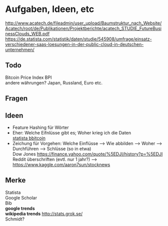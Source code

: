 # Aufgaben, Ideen, etc
http://www.acatech.de/fileadmin/user_upload/Baumstruktur_nach_Website/Acatech/root/de/Publikationen/Projektberichte/acatech_STUDIE_FutureBusinessClouds_WEB.pdf
https://de.statista.com/statistik/daten/studie/545908/umfrage/einsatz-verschiedener-saas-loesungen-in-der-public-cloud-in-deutschen-unternehmen/

## Todo
Bitcoin Price Index BPI  
andere währungen? Japan, Russland, Euro etc.  

## Fragen

## Ideen
* Feature Hashing für Wörter  
* Eher: Welche Eifnlüsse gibt es; Woher krieg ich die Daten  
[statista bbitcoin](https://de.statista.com/themen/2087/bitcoin/)  
* Zeichung für Vorgehen: Welche Einflüsse --> Wie abbilden --> Woher --> Durchführen --> Schlüsse (so in etwa)  
Dow Jones https://finance.yahoo.com/quote/%5EDJI/history?p=%5EDJI  
Reddit überschriften (evtl. nur 1 jahr?) --> https://www.kaggle.com/aaron7sun/stocknews  

## Merke
Statista  
Google Scholar  
Bib  
**google trends**  
**wikipedia trends** http://stats.grok.se/   
Schmidt?  